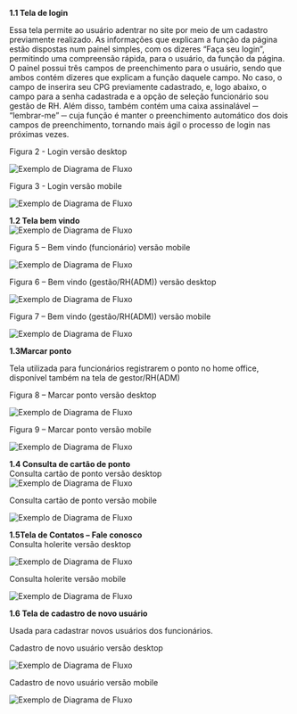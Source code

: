 **1.1 Tela de login** <br>

Essa tela permite ao usuário adentrar no site por meio de um cadastro previamente realizado. As informações que explicam a função da página estão dispostas num painel simples, com os dizeres “Faça seu login”, permitindo uma compreensão rápida, para o usuário, da função da página.
O painel possui três campos de preenchimento para o usuário, sendo que ambos contém dizeres que explicam a função daquele campo. No caso, o campo de inserira seu CPG previamente cadastrado, e, logo abaixo, o campo para a senha cadastrada e a opção de seleção funcionário sou gestão de RH.
	Além disso, também contém uma caixa assinalável ─ “lembrar-me” ─ cuja função é manter o preenchimento automático dos dois campos de preenchimento, tornando mais ágil o processo de login nas próximas vezes.

Figura 2 - Login versão desktop

![Exemplo de Diagrama de Fluxo](img/wire2.png)

Figura 3 - Login versão mobile

![Exemplo de Diagrama de Fluxo](img/wire3.png)

**1.2 Tela bem vindo**
<br>
![Exemplo de Diagrama de Fluxo](img/wire4.png)


Figura 5 – Bem vindo (funcionário) versão mobile

![Exemplo de Diagrama de Fluxo](img/wire5.png)

Figura 6 – Bem vindo (gestão/RH(ADM)) versão desktop

![Exemplo de Diagrama de Fluxo](img/wire6.png)

Figura 7 – Bem vindo (gestão/RH(ADM)) versão mobile

![Exemplo de Diagrama de Fluxo](img/wire7.png)

**1.3Marcar ponto** <br>

Tela utilizada para funcionários registrarem o ponto no home office, disponível também na tela de gestor/RH(ADM) <br>

Figura 8 – Marcar ponto versão desktop

![Exemplo de Diagrama de Fluxo](img/wire8.png)

Figura 9 – Marcar ponto versão mobile

![Exemplo de Diagrama de Fluxo](img/wire9.png)

**1.4 Consulta de cartão de ponto** <br>
Consulta cartão de ponto versão desktop <br>
![Exemplo de Diagrama de Fluxo](img/wire10.png)

 Consulta cartão de ponto versão mobile
 
 ![Exemplo de Diagrama de Fluxo](img/wire11.png)

**1.5Tela de Contatos – Fale conosco** <br>
Consulta holerite versão desktop

 ![Exemplo de Diagrama de Fluxo](img/wire12.png)
 
 Consulta holerite versão mobile
 
  ![Exemplo de Diagrama de Fluxo](img/wire13.png)
  
  **1.6 Tela de cadastro de novo usuário** <br>
  
  Usada para cadastrar novos usuários dos funcionários. <br>
  
  Cadastro de novo usuário versão desktop
  
   ![Exemplo de Diagrama de Fluxo](img/wire14.png)
   
   Cadastro de novo usuário versão mobile
   
   ![Exemplo de Diagrama de Fluxo](img/wire15.png)
  

  
